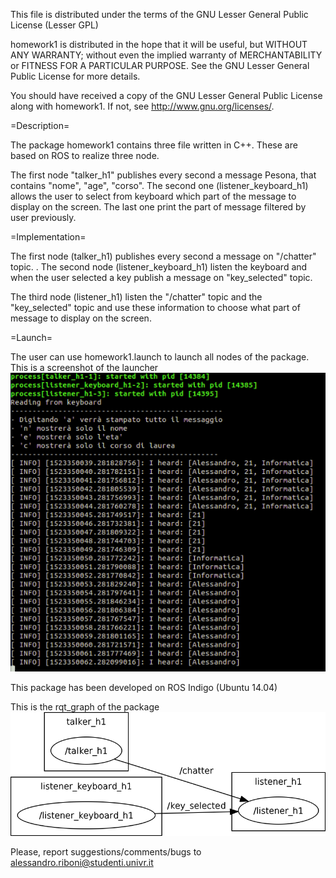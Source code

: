 This file is distributed under the terms of the GNU Lesser General Public License (Lesser GPL)

homework1 is distributed in the hope that it will be useful,
but WITHOUT ANY WARRANTY; without even the implied warranty of
MERCHANTABILITY or FITNESS FOR A PARTICULAR PURPOSE.  See the
GNU Lesser General Public License for more details.

You should have received a copy of the GNU Lesser General Public License
along with homework1. If not, see <http://www.gnu.org/licenses/>.

=Description=

The package homework1 contains three file written in C++.
These are based on ROS to realize three node.

The first node "talker_h1" publishes every second a message Pesona, that contains
"nome", "age", "corso".
The second one (listener_keyboard_h1) allows the user to select from keyboard which part of the message
to display on the screen.
The last one print the part of message filtered by user previously.


=Implementation=

The first node (talker_h1) publishes every second a message on "/chatter" topic.
 .
The second node (listener_keyboard_h1) listen the keyboard and when the user selected a key publish a message on
"key_selected" topic.

The third node (listener_h1) listen the "/chatter" topic and the "key_selected" topic and use these information
to choose what part of message to display on the screen.


=Launch=

The user can use homework1.launch to launch all nodes of the package.
This is a screenshot of the launcher
![screen launcher](images/screen_launch.png)

This package has been developed on ROS Indigo (Ubuntu 14.04)

This is the rqt_graph of the package
![rosgraph](images/rosgraph.png)

Please, report suggestions/comments/bugs to<br>
alessandro.riboni@studenti.univr.it
